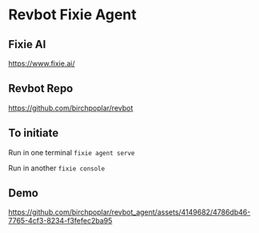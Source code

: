 # Revbot Fixie Agent

## Fixie AI

https://www.fixie.ai/

## Revbot Repo

https://github.com/birchpoplar/revbot

## To initiate

Run in one terminal `fixie agent serve`

Run in another `fixie console`

## Demo

https://github.com/birchpoplar/revbot_agent/assets/4149682/4786db46-7765-4cf3-8234-f3fefec2ba95

